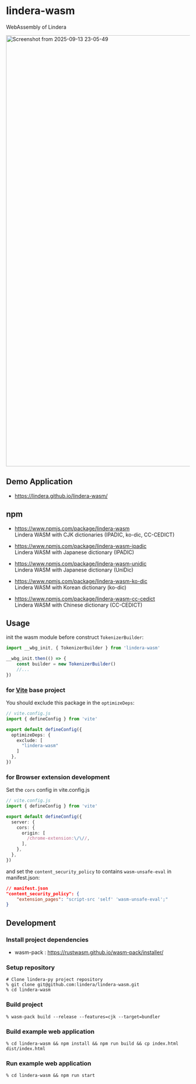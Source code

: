 # lindera-wasm

WebAssembly of Lindera

<img width="1599" height="1178" alt="Screenshot from 2025-09-13 23-05-49" src="https://github.com/user-attachments/assets/a6ca165a-825c-4260-ba52-d76cd262a21f" />


## Demo Application

- <https://lindera.github.io/lindera-wasm/>

## npm

- <https://www.npmjs.com/package/lindera-wasm>  
Lindera WASM with CJK dictionaries (IPADIC, ko-dic, CC-CEDICT)

- <https://www.npmjs.com/package/lindera-wasm-ipadic>  
Lindera WASM with Japanese dictionary (IPADIC)

- <https://www.npmjs.com/package/lindera-wasm-unidic>  
Lindera WASM with Japanese dictionary (UniDic)

- <https://www.npmjs.com/package/lindera-wasm-ko-dic>  
Lindera WASM with Korean dictionary (ko-dic)

- <https://www.npmjs.com/package/lindera-wasm-cc-cedict>  
Lindera WASM with Chinese dictionary (CC-CEDICT)

## Usage
init the wasm module before construct `TokenizerBuilder`:
```ts
import __wbg_init, { TokenizerBuilder } from 'lindera-wasm'

__wbg_init.then(() => {
    const builder = new TokenizerBuilder()
    //...
})
```

### for [Vite](https://vite.dev/) base project
You should exclude this package in the `optimizeDeps`:
```ts
// vite.config.js
import { defineConfig } from 'vite'

export default defineConfig({
  optimizeDeps: {
    exclude: [
      "lindera-wasm"
    ]
  },
})
```

### for Browser extension development
Set the `cors` config in vite.config.js
```ts
// vite.config.js
import { defineConfig } from 'vite'

export default defineConfig({
  server: {
    cors: {
      origin: [
        /chrome-extension:\/\//,
      ],
    },
  },
})
```

and set the `content_security_policy` to contains `wasm-unsafe-eval` in manifest.json:
```json
// manifest.json
"content_security_policy": {
	"extension_pages": "script-src 'self' 'wasm-unsafe-eval';"
}
```


## Development

### Install project dependencies

- wasm-pack : <https://rustwasm.github.io/wasm-pack/installer/>

### Setup repository

```shell
# Clone lindera-py project repository
% git clone git@github.com:lindera/lindera-wasm.git
% cd lindera-wasm
```

### Build project

```shell
% wasm-pack build --release --features=cjk --target=bundler
```

### Build example web application

```shell
% cd lindera-wasm && npm install && npm run build && cp index.html dist/index.html
```

### Run example web application

```shell
% cd lindera-wasm && npm run start
```
